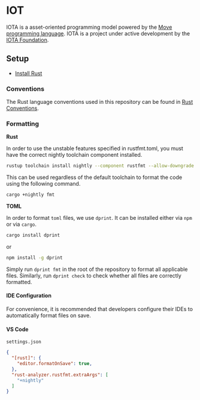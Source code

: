 # IOT

IOTA is a asset-oriented programming model powered by the
[Move programming language](https://move-language.github.io/move/introduction.html). IOTA is a project under active
development by the [IOTA Foundation](https://iota.org).

## Setup


- [Install Rust][install-rust]

### Conventions

The Rust language conventions used in this repository can be found in [Rust Conventions](./RUST_CONVENTIONS.md).

### Formatting

**Rust**

In order to use the unstable features specified in rustfmt.toml, you must have the correct nightly toolchain component
installed.

```sh
rustup toolchain install nightly --component rustfmt --allow-downgrade
```

This can be used regardless of the default toolchain to format the code using the following command.

```sh
cargo +nightly fmt
```

**TOML**

In order to format `toml` files, we use `dprint`. It can be installed either via `npm` or via `cargo`.

```sh
cargo install dprint
```

or

```sh
npm install -g dprint
```

Simply run `dprint fmt` in the root of the repository to format all applicable files.
Similarly, run `dprint check` to check whether all files are correctly formatted.

#### IDE Configuration

For convenience, it is recommended that developers configure their IDEs to automatically format files on save.

#### VS Code

`settings.json`

```json
{
  "[rust]": {
    "editor.formatOnSave": true,
  },
  "rust-analyzer.rustfmt.extraArgs": [
    "+nightly"
  ]
}
```

[install-rust]: https://www.rust-lang.org/tools/install
